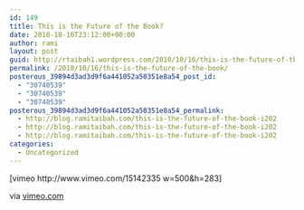 ```yaml
---
id: 149
title: This is the Future of the Book?
date: 2010-10-16T23:12:00+00:00
author: rami
layout: post
guid: http://rtaibah1.wordpress.com/2010/10/16/this-is-the-future-of-the-book
permalink: /2010/10/16/this-is-the-future-of-the-book/
posterous_39894d3ad3d9f6a441052a50351e8a54_post_id:
  - "30740539"
  - "30740539"
  - "30740539"
posterous_39894d3ad3d9f6a441052a50351e8a54_permalink:
  - http://blog.ramitaibah.com/this-is-the-future-of-the-book-i202
  - http://blog.ramitaibah.com/this-is-the-future-of-the-book-i202
  - http://blog.ramitaibah.com/this-is-the-future-of-the-book-i202
categories:
  - Uncategorized
---
```

<div class="posterous_bookmarklet_entry">
  [vimeo http://www.vimeo.com/15142335 w=500&h=283]</p> 
  
  <div class="posterous_quote_citation">
    via <a href="http://vimeo.com/15142335">vimeo.com</a>
  </div>
  
  <p>
    &nbsp;
  </p>
</div>